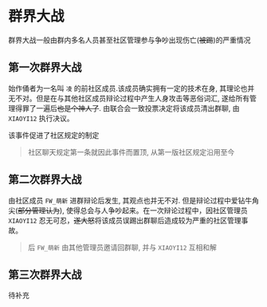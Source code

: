 # 群界大战

群界大战一般由群内多名人员甚至社区管理参与争吵出现伤亡(~~被踢~~)的严重情况

## 第一次群界大战

始作俑者为一名叫 `凌` 的前社区成员.该成员确实拥有一定的技术在身, 其理论也并无不对。但是在与其他社区成员辩论过程中产生人身攻击等恶俗词汇, 遂给所有管理得罪了一遍后~~也是个神人了~~. 由联合会一致投票决定将该成员清出群聊, 由 `XIAOYI12` 执行决议。

该事件促进了社区规定的制定

> 社区聊天规定第一条就因此事件而置顶, 从第一版社区规定沿用至今

## 第二次群界大战

由社区成员 `FW_萌新` 进群辩论后发生, 其观点也并无不对. 但是辩论过程中爱钻牛角尖(~~部分管理认为~~), 使得总会与人争吵起来。在一次辩论过程中，因社区管理员 `XIAOYI12` 忍无可忍，~~遂大怒~~将该成员误踢出群聊后造成较为严重的社区管理事故。

> 后 `FW_萌新` 由其他管理员邀请回群聊, 并与 `XIAOYI12` 互相和解

## 第三次群界大战

待补充

